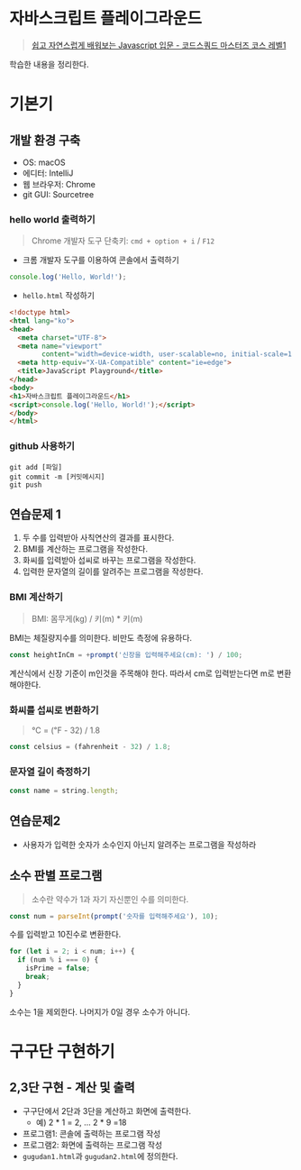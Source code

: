 # 자바스크립트 플레이그라운드

> [쉽고 자연스럽게 배워보는 Javascript 입문 - 코드스쿼드 마스터즈 코스 레벨1](https://www.inflearn.com/course/javascript-%EC%9E%90%EB%B0%94%EC%8A%A4%ED%81%AC%EB%A6%BD%ED%8A%B8-codesquad-masters_lv1)

학습한 내용을 정리한다.

# 기본기

## 개발 환경 구축

* OS: macOS
* 에디터: IntelliJ
* 웹 브라우저: Chrome
* git GUI: Sourcetree

### hello world 출력하기

> Chrome 개발자 도구 단축키: `cmd + option + i` / `F12`

* 크롬 개발자 도구를 이용하여 콘솔에서 출력하기

```javascript
console.log('Hello, World!');
```

* `hello.html` 작성하기

```html
<!doctype html>
<html lang="ko">
<head>
  <meta charset="UTF-8">
  <meta name="viewport"
        content="width=device-width, user-scalable=no, initial-scale=1.0, maximum-scale=1.0, minimum-scale=1.0">
  <meta http-equiv="X-UA-Compatible" content="ie=edge">
  <title>JavaScript Playground</title>
</head>
<body>
<h1>자바스크립트 플레이그라운드</h1>
<script>console.log('Hello, World!');</script>
</body>
</html>
```

### github 사용하기

```shell
git add [파일]
git commit -m [커밋메시지]
git push
```

## 연습문제 1

1. 두 수를 입력받아 사칙연산의 결과를 표시한다.
2. BMI를 계산하는 프로그램을 작성한다.
3. 화씨를 입력받아 섭씨로 바꾸는 프로그램을 작성한다.
4. 입력한 문자열의 길이를 알려주는 프로그램을 작성한다.

### BMI 계산하기

> BMI: 몸무게(kg) / 키(m) * 키(m)

BMI는 체질량지수를 의미한다. 비만도 측정에 유용하다.

```javascript
const heightInCm = +prompt('신장을 입력해주세요(cm): ') / 100;
```

계산식에서 신장 기준이 m인것을 주목해야 한다. 따라서 cm로 입력받는다면 m로 변환 해야한다.

### 화씨를 섭씨로 변환하기

> ℃ = (℉ - 32) / 1.8

```javascript
const celsius = (fahrenheit - 32) / 1.8;
```

### 문자열 길이 측정하기

```javascript
const name = string.length;
```

## 연습문제2

* 사용자가 입력한 숫자가 소수인지 아닌지 알려주는 프로그램을 작성하라

## 소수 판별 프로그램

> 소수란 약수가 1과 자기 자신뿐인 수를 의미한다.

```javascript
const num = parseInt(prompt('숫자를 입력해주세요'), 10);
```

수를 입력받고 10진수로 변환한다.

```javascript
for (let i = 2; i < num; i++) {
  if (num % i === 0) {
    isPrime = false;
    break;
  }
}
```

소수는 1을 제외한다. 나머지가 0일 경우 소수가 아니다.

# 구구단 구현하기

## 2,3단 구현 - 계산 및 출력

* 구구단에서 2단과 3단을 계산하고 화면에 출력한다.
    * 예) 2 * 1 = 2, ... 2 * 9 =18
* 프로그램1: 콘솔에 출력하는 프로그램 작성
* 프로그램2: 화면에 출력하는 프로그램 작성
* `gugudan1.html`과 `gugudan2.html`에 정의한다.